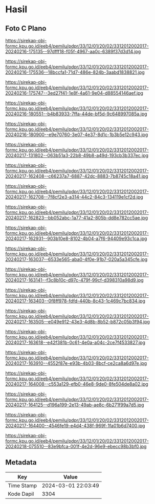 # Hasil

## Foto C Plano

https://sirekap-obj-formc.kpu.go.id/eeb4/pemilu/pdpr/33/12/01/20/02/3312012002017-20240216-175135--97dfff18-f05f-4967-aa0c-6389f37d3d14.jpg

https://sirekap-obj-formc.kpu.go.id/eeb4/pemilu/pdpr/33/12/01/20/02/3312012002017-20240216-175536--18bccfa1-71d7-486e-824b-3aabd1838821.jpg

https://sirekap-obj-formc.kpu.go.id/eeb4/pemilu/pdpr/33/12/01/20/02/3312012002017-20240216-175747--3ed27f41-1e8f-4a61-9e04-d88554146aef.jpg

https://sirekap-obj-formc.kpu.go.id/eeb4/pemilu/pdpr/33/12/01/20/02/3312012002017-20240216-180551--b4b83933-7ffa-44de-bf5d-9c648997085a.jpg

https://sirekap-obj-formc.kpu.go.id/eeb4/pemilu/pdpr/33/12/01/20/02/3312012002017-20240216-180900--e9e70760-3e07-4e37-8d1c-1b3b5e12c943.jpg

https://sirekap-obj-formc.kpu.go.id/eeb4/pemilu/pdpr/33/12/01/20/02/3312012002017-20240217-131802--063b51a3-22b8-49b8-a49d-193cb3b337ec.jpg

https://sirekap-obj-formc.kpu.go.id/eeb4/pemilu/pdpr/33/12/01/20/02/3312012002017-20240217-162408--c66237a7-6887-42dc-8883-7b8745c18a41.jpg

https://sirekap-obj-formc.kpu.go.id/eeb4/pemilu/pdpr/33/12/01/20/02/3312012002017-20240217-162708--7f8cf2e3-a314-44c2-84c3-134119e1cf2d.jpg

https://sirekap-obj-formc.kpu.go.id/eeb4/pemilu/pdpr/33/12/01/20/02/3312012002017-20240217-162823--bb052abc-1a77-41a2-805b-dd8e782cc5ae.jpg

https://sirekap-obj-formc.kpu.go.id/eeb4/pemilu/pdpr/33/12/01/20/02/3312012002017-20240217-162931--903b10e8-8102-4b04-a7f6-94409e93c1ca.jpg

https://sirekap-obj-formc.kpu.go.id/eeb4/pemilu/pdpr/33/12/01/20/02/3312012002017-20240217-163037--6533e565-aba0-4f0e-91b7-020a5a345cfe.jpg

https://sirekap-obj-formc.kpu.go.id/eeb4/pemilu/pdpr/33/12/01/20/02/3312012002017-20240217-163141--f3c8b10c-d97c-479f-99cf-d398310a98d9.jpg

https://sirekap-obj-formc.kpu.go.id/eeb4/pemilu/pdpr/33/12/01/20/02/3312012002017-20240217-163403--0f8ff978-fdfd-440b-8c43-1c469c7bc834.jpg

https://sirekap-obj-formc.kpu.go.id/eeb4/pemilu/pdpr/33/12/01/20/02/3312012002017-20240217-163505--e049e912-43e3-4d8b-8b52-b872c05b3f94.jpg

https://sirekap-obj-formc.kpu.go.id/eeb4/pemilu/pdpr/33/12/01/20/02/3312012002017-20240217-163618--e42f381b-0c61-4e0a-a04c-2ce7f4533827.jpg

https://sirekap-obj-formc.kpu.go.id/eeb4/pemilu/pdpr/33/12/01/20/02/3312012002017-20240217-163910--4552f87e-e93b-4b03-8bcf-ce2ca8a6d97e.jpg

https://sirekap-obj-formc.kpu.go.id/eeb4/pemilu/pdpr/33/12/01/20/02/3312012002017-20240217-164008--c553a129-efb0-46e8-9de0-8fe504de8a02.jpg

https://sirekap-obj-formc.kpu.go.id/eeb4/pemilu/pdpr/33/12/01/20/02/3312012002017-20240217-164125--d196a199-2e13-49ab-ae8c-6b271f99a7d5.jpg

https://sirekap-obj-formc.kpu.go.id/eeb4/pemilu/pdpr/33/12/01/20/02/3312012002017-20240217-164400--4546fe19-e4d4-438f-969f-1fa01b6d7400.jpg

https://sirekap-obj-formc.kpu.go.id/eeb4/pemilu/pdpr/33/12/01/20/02/3312012002017-20240218-075510--83e9bfca-001f-4e2d-96e9-ebecc98b3bf0.jpg


## Metadata

| Key        | Value               |
| ---------- | ------------------- |
| Time Stamp | 2024-03-01 22:03:49 |
| Kode Dapil | 3304                |




